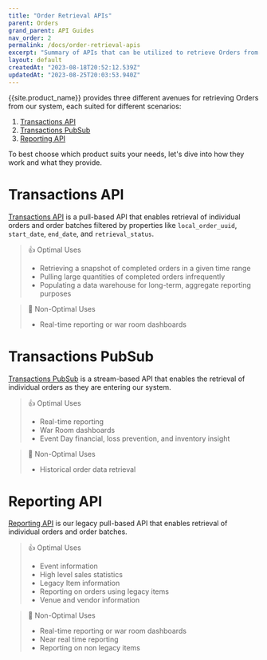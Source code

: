 ```yaml
---
title: "Order Retrieval APIs"
parent: Orders
grand_parent: API Guides
nav_order: 2
permalink: /docs/order-retrieval-apis
excerpt: "Summary of APIs that can be utilized to retrieve Orders from {{site.product_name}}"
layout: default
createdAt: "2023-08-18T20:52:12.539Z"
updatedAt: "2023-08-25T20:03:53.940Z"
---
```

{{site.product_name}} provides three different avenues for retrieving Orders from our system, each suited for different scenarios:

1. [Transactions API]({{site.baseurl}}/docs/transactions-api-guide)
2. [Transactions PubSub]({{site.baseurl}}/docs/transactions-pubsub-guide)
3. [Reporting API]({{site.baseurl}}/docs/reporting-api-guide)

To best choose which product suits your needs, let's dive into how they work and what they provide.

# Transactions API

[Transactions API]({{site.baseurl}}/docs/transactions-api-guide) is a pull-based API that enables retrieval of individual orders and order batches filtered by properties like `local_order_uuid`, `start_date`, `end_date`, and `retrieval_status`.

> 👍 Optimal Uses
> 
> - Retrieving a snapshot of completed orders in a given time range
> - Pulling large quantities of completed orders infrequently
> - Populating a data warehouse for long-term, aggregate reporting purposes

> 🚧 Non-Optimal Uses
> 
> - Real-time reporting or war room dashboards

# Transactions PubSub

[Transactions PubSub]({{site.baseurl}}/docs/transactions-pubsub-guide) is a stream-based API that enables the retrieval of individual orders as they are entering our system.

> 👍 Optimal Uses
> 
> - Real-time reporting
> - War Room dashboards
> - Event Day financial, loss prevention, and inventory insight

> 🚧 Non-Optimal Uses
> 
> - Historical order data retrieval

# Reporting API

[Reporting API]({{site.baseurl}}/docs/reporting-api-guide) is our legacy pull-based API that enables retrieval of individual orders and order batches.

> 👍 Optimal Uses
> 
> - Event information
> - High level sales statistics
> - Legacy Item information
> - Reporting on orders using legacy items
> - Venue and vendor information

> 🚧 Non-Optimal Uses
> 
> - Real-time reporting or war room dashboards
> - Near real time reporting
> - Reporting on non legacy items
